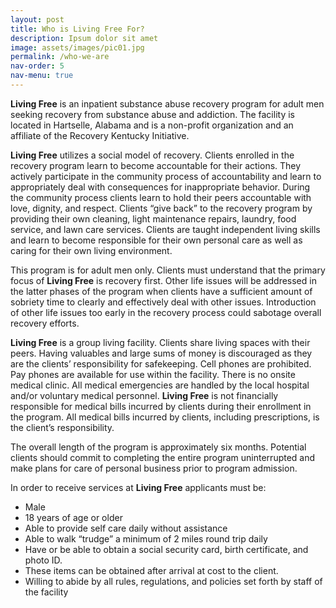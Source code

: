 ```yaml
---
layout: post
title: Who is Living Free For?
description: Ipsum dolor sit amet
image: assets/images/pic01.jpg
permalink: /who-we-are
nav-order: 5
nav-menu: true
---
```


**Living Free** is an inpatient substance abuse recovery program for adult men seeking recovery from substance abuse and addiction. The facility is located in Hartselle, Alabama and is a non-profit organization and an affiliate of the Recovery Kentucky Initiative.

**Living Free** utilizes a social model of recovery. Clients enrolled in the recovery program learn to become accountable for their actions. They actively participate in the community process of accountability and learn to appropriately deal with consequences for inappropriate behavior. During the community process clients learn to hold their peers accountable with love, dignity, and respect. Clients “give back” to the recovery program by providing their own cleaning, light maintenance repairs, laundry, food service, and lawn care services. Clients are taught independent living skills and learn to become responsible for their own personal care as well as caring for their own living environment.

This program is for adult men only. Clients must understand that the primary focus of **Living Free** is recovery first. Other life issues will be addressed in the latter phases of the program when clients have a sufficient amount of sobriety time to clearly and effectively deal with other issues. Introduction of other life issues too early in the recovery process could sabotage overall recovery efforts.

**Living Free** is a group living facility. Clients share living spaces with their peers. Having valuables and large sums of money is discouraged as they are the clients’ responsibility for safekeeping. Cell phones are prohibited. Pay phones are available for use within the facility. There is no onsite medical clinic. All medical emergencies are handled by the local hospital and/or voluntary medical personnel. **Living Free** is not financially responsible for medical bills incurred by clients during their enrollment in the program. All medical bills incurred by clients, including prescriptions, is the client’s responsibility.

The overall length of the program is approximately six months. Potential clients should commit to completing the entire program uninterrupted and make plans for care of personal business prior to program admission.

In order to receive services at **Living Free** applicants must be:

- Male
- 18 years of age or older
- Able to provide self care daily without assistance
- Able to walk “trudge” a minimum of 2 miles round trip daily
- Have or be able to obtain a social security card, birth certificate, and photo ID.
- These items can be obtained after arrival at cost to the client.
- Willing to abide by all rules, regulations, and policies set forth by staff of the facility
